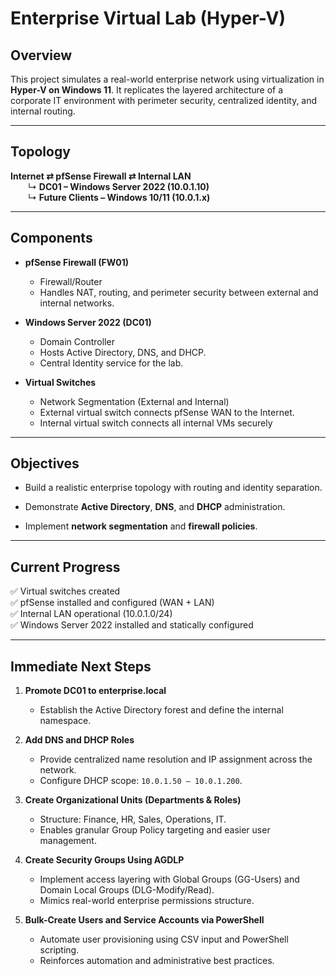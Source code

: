 # Enterprise Virtual Lab (Hyper-V)

## Overview
This project simulates a real-world enterprise network using virtualization in **Hyper-V on Windows 11**. It replicates the layered architecture of a corporate IT environment with perimeter security, centralized identity, and internal routing.

---

## Topology

**Internet ⇄ pfSense Firewall ⇄ Internal LAN**  
  ↳ **DC01 – Windows Server 2022 (10.0.1.10)**  
  ↳ **Future Clients – Windows 10/11 (10.0.1.x)**  

---

## Components

- **pfSense Firewall (FW01)**
  - Firewall/Router 
  - Handles NAT, routing, and perimeter security between external and internal networks.
  
- **Windows Server 2022 (DC01)**
  - Domain Controller
  - Hosts Active Directory, DNS, and DHCP.
  - Central Identity service for the lab.

- **Virtual Switches**
  - Network Segmentation (External and Internal)
  - External virtual switch connects pfSense WAN to the Internet.
  - Internal virtual switch connects all internal VMs securely

---

## Objectives
- Build a realistic enterprise topology with routing and identity separation.  
  
- Demonstrate **Active Directory**, **DNS**, and **DHCP** administration.  
  
- Implement **network segmentation** and **firewall policies**.   

---

## Current Progress
✅ Virtual switches created  
✅ pfSense installed and configured (WAN + LAN)  
✅ Internal LAN operational (10.0.1.0/24)  
✅ Windows Server 2022 installed and statically configured  

---

## Immediate Next Steps

1. **Promote DC01 to enterprise.local**  
   - Establish the Active Directory forest and define the internal namespace.  

2. **Add DNS and DHCP Roles**  
   - Provide centralized name resolution and IP assignment across the network.  
   - Configure DHCP scope: `10.0.1.50 – 10.0.1.200`.  

3. **Create Organizational Units (Departments & Roles)**  
   - Structure: Finance, HR, Sales, Operations, IT.  
   - Enables granular Group Policy targeting and easier user management.  

4. **Create Security Groups Using AGDLP**  
   - Implement access layering with Global Groups (GG-Users) and Domain Local Groups (DLG-Modify/Read).  
   - Mimics real-world enterprise permissions structure.  

5. **Bulk-Create Users and Service Accounts via PowerShell**  
   - Automate user provisioning using CSV input and PowerShell scripting.  
   - Reinforces automation and administrative best practices.  